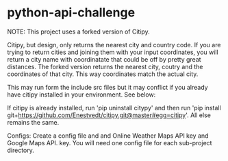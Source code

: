 # python-api-challenge

NOTE:  This project uses a forked version of Citipy.

Citipy, but design, only returns the nearest city and country code.  If you are trying to return cities and joining them with your input coordinates, you will return a city name with coordinatate that could be off by pretty great distances.  The forked version returns the nearest city, coutry and the coordinates of that city.  This way coordinates match the actual city.

This may run form the include src files but it may conflict if you already have citipy installed in your environment.  See below:

If citipy is already installed, run 'pip uninstall citypy' and then run 'pip install git+https://github.com/Enestvedt/citipy.git@master#egg=citipy'. All else remains the same.

Configs:
Create a config file and and Online Weather Maps API key and Google Maps API. key.  You will need one config file for each sub-project directory.

